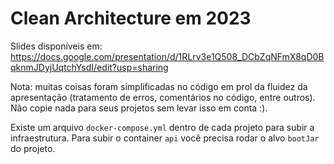 # Clean Architecture em 2023

Slides disponíveis em: https://docs.google.com/presentation/d/1RLrv3e1Q508_DCbZqNFmX8qD0BqknmJDyjUqtchYsdI/edit?usp=sharing

Nota: muitas coisas foram simplificadas no código em prol da fluidez da apresentação (tratamento de erros, comentários no código, entre outros). Não copie nada para seus projetos sem levar isso em conta :).

Existe um arquivo `docker-compose.yml` dentro de cada projeto para subir a infraestrutura. Para subir o container `api` você precisa rodar o alvo `bootJar` do projeto.

